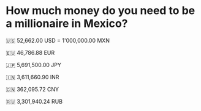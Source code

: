 # How much money do you need to be a millionaire in Mexico?

🇺🇸 52,662.00 USD = 1'000,000.00 MXN

🇪🇺 46,786.88 EUR

🇯🇵 5,691,500.00 JPY

🇮🇳 3,611,660.90 INR

🇨🇳 362,095.72 CNY

🇷🇺 3,301,940.24 RUB
